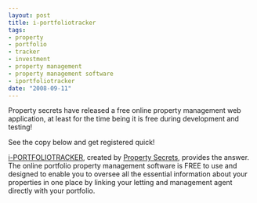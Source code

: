 ```yaml
--- 
layout: post
title: i-portfoliotracker
tags: 
- property
- portfolio
- tracker
- investment
- property management
- property management software
- iportfoliotracker
date: "2008-09-11"
---
```

Property secrets have released a free online property management web application, at least for the time being it is free during development and testing!

See the copy below and get registered quick!

<a href="http://www.i-portfoliotracker.com/">i-PORTFOLIOTRACKER</a>, created by <a href="http://www.propertysecrets.net/">Property Secrets</a>, provides the answer. The online portfolio property management software is FREE to use and designed to enable you to oversee all the essential information about your properties in one place by linking your letting and management agent directly with your portfolio.

<img src="http://www.i-portfoliotracker.com/sites/ipt-www/images/screenshots/ss1.gif" alt="" />
<img src="http://www.i-portfoliotracker.com/sites/ipt-www/images/screenshots/ss2.gif" alt="" />
